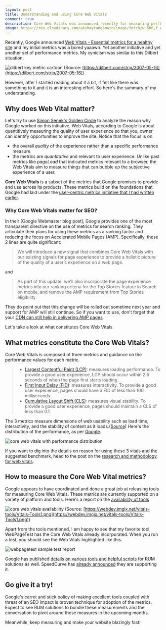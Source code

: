 ```yaml
---
layout: post
title: Understanding and using Core Web Vitals
comment: true
description: Core Web Vitals was announced recently for measuring performance. Learn about the use, performance and SEO impact and tools available to measure the metrics defined as part of this change. 
image: https://res.cloudinary.com/akshayranganath/image/fetch/w_600,f_auto,q_auto/https://addyosmani.com/assets/images/core-web-vitals-addy.png
---
```


Recently, Google announced [Web Vitals - Essential metrics for a healthy site](https://web.dev/vitals/) and my initial metrics was a bored yaaawn. Yet another initiative and yet another set of performance metrics. My cynicism was similar to this Dilbert situation.

![dilbert key metric cartoon](https://res.cloudinary.com/akshayranganath/image/fetch/f_auto,q_auto/https://assets.amuniversal.com/096f45406cc901301d50001dd8b71c47)
(Source: [https://dilbert.com/strip/2007-05-16](https://dilbert.com/strip/2007-05-16))

However, after I started reading about it a bit, if felt like there was something to it and it is an interesting effort. So here's the summary of my understanding.

## Why does Web Vital matter?

Let's try to use [Simon Senek's Golden Circle](https://www.freshworks.com/freshsales-crm/resources/summary-of-start-with-why-blog/) to analyze the reason why Google worked on this initiative. Web Vitals, according to Google is about quantitively measuring the quality of user experience so that you, owner can identify opportunities to improve the site. Notice that the focus is on:

* the overall _quality_ of the experience rather than a specific performance measure.
* the metrics are _quantitative_ and relevant to user experience. Unlike past metrics like _pageLoad_ that indicated metrics relevant to a browser, the Web Vitals aim to measure things that can bubble up the subjective experience of a user.

__Core Web Vitals__ is a subset of the metrics that Google promises to provide and use across its products. These metrics build on the foundations that Google had laid under the [user-centric metrics initiative that I had written earlier](https://akshayranganath.github.io/3-Trends-in-Web-Performance/).

### Why Core Web Vitals matter for SEO?

In their [Google Webmaster blog post], Google provides one of the most transparent directive on the use of metrics for search ranking. They articulate their plans for using these metrics as a ranking factor and reducing the focus on Accelerated Mobile Pages (AMP). Specifically, these 2 lines are quite significant:

>We will introduce a new signal that combines Core Web Vitals with our existing signals for page experience to provide a holistic picture of the quality of a user’s experience on a web page.

and

>As part of this update, we'll also incorporate the page experience metrics into our ranking criteria for the Top Stories feature in Search on mobile, and remove the AMP requirement from Top Stories eligibility. 

They do point out that this change will be rolled out sometime next year and support for AMP will still continue. So if you want to use, don't forget that your [CDN can still help in delivering AMP pages](https://akshayranganath.github.io/3-Reasons-Why-AMP-And-CDN-Can-Work-Together/).

Let's take a look at what constitutes Core Web Vitals.

## What metrics constitute the Core Web Vitals?

Core Web Vitals is composed of three metrics and guidance on the performance values for each metric.

<blockquote>
<ul>
<li><a href="https://web.dev/lcp/">Largest Contentful Paint (LCP)</a>: measures loading performance. To provide a good user experience, LCP should occur within 2.5 seconds of when the page first starts loading.</li>
<li><a href="https://web.dev/fid/">First Input Delay (FID)</a>: measures interactivity. To provide a good user experience, pages should have a FID of less than 100 milliseconds.</li>
<li><a href="https://web.dev/cls/">Cumulative Layout Shift (CLS)</a>: measures visual stability. To provide a good user experience, pages should maintain a CLS of less than 0.1.</li>
</ul>
</blockquote>

The 3 metrics measure dimensions of web usability such as load time, interactivity, and the stability of content as it loads.([Source](https://webmasters.googleblog.com/2020/05/evaluating-page-experience.html)) Here's the distribution of the performance, as per [Google](https://web.dev/vitals/).

![core web vitals with performance distribution](https://addyosmani.com/assets/images/core-web-vitals-addy.png)

If you want to dig into the details on reason for using these 3 vitals and the suggested benchmark, head to the post on the [research and methodology for web vitals](https://web.dev/defining-core-web-vitals-thresholds/).

## How to measure the Core Web Vital metrics?

Google appears to have coordinated and done a great job at releasing tools for measuring Core Web Vitals. These metrics are currently supported on a variety of platform and tools. Here's a report on the [availability of tools](https://web.dev/vitals-tools/)

![core web vitals availability](https://res.cloudinary.com/akshayranganath/image/fetch/f_auto,q_auto/https://webdev.imgix.net/vitals-tools/Vitals-Tools1.png)
(Source: [https://webdev.imgix.net/vitals-tools/Vitals-Tools1.png](https://webdev.imgix.net/vitals-tools/Vitals-Tools1.png))

Apart from the tools mentioned, I am happy to see that my favorite tool, WebPageTest has the Core Web Vitals already incorporated. When you run a test, you should see the Web Vitals highlighted like this.

![webpagetest sample test report](https://akshayranganath-res.cloudinary.com/image/upload/f_auto,q_auto/wpt_core_web_vitals.png)

Google has published [details on various tools and helpful scripts](https://web.dev/vitals-measurement-getting-started/) for RUM solutions as well. SpeedCurve has [already announced](https://speedcurve.com/blog/web-vitals-user-experience/) they are supporting it.

## Go give it a try!

Google's carrot and stick policy of making excellent tools coupled with threat of an SEO impact is proven technique for adoption of the metrics. Expect to see RUM solutions to bundle these measurements and the conversation to pivot around these measures in the upcoming months.

Meanwhile, keep measuring and make your website blazingly fast!

